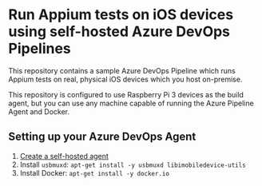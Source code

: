 # Run Appium tests on iOS devices using self-hosted Azure DevOps Pipelines

This repository contains a sample Azure DevOps Pipeline which runs Appium tests
on real, physical iOS devices which you host on-premise.

This repository is configured to use Raspberry Pi 3 devices as the build agent,
but you can use any machine capable of running the Azure Pipeline Agent and
Docker.

## Setting up your Azure DevOps Agent

1. [Create a self-hosted agent](https://docs.microsoft.com/en-us/azure/devops/pipelines/agents/agents?view=azure-devops&tabs=browser#install)
2. Install `usbmuxd`: `apt-get install -y usbmuxd libimobiledevice-utils`
3. Install Docker: `apt-get install -y docker.io`
